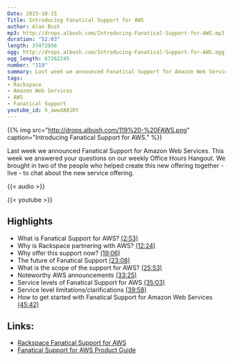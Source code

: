 ```yaml
---
Date: 2015-10-15
Title: Introducing Fanatical Support for AWS
author: Alan Bush
mp3: http://drops.albush.com/Introducing-Fanatical-Support-for-AWS.mp3
duration: "52:03"
length: 37472956
ogg: http://drops.albush.com/Introducing-Fanatical-Support-for-AWS.ogg
ogg_length: 67262245
number: "119"
summary: Last week we announced Fanatical Support for Amazon Web Services. This week we answered your questions on our weekly Office Hours Hangout. We brought in two of the people who helped create this new offering together - live - to chat about the new service offering.
tags:
- Rackspace
- Amazon Web Services
- AWS
- Fanatical Support
youtube_id: h_awwdA81RY
---
```


{{% img src="http://drops.albush.com/119%20-%20FAWS.png" caption="Introducing Fanatical Support for AWS." %}}

Last week we announced Fanatical Support for Amazon Web Services. This week we answered your questions on our weekly Office Hours Hangout. We brought in two of the people who helped create this new offering together - live - to chat about the new service offering.
<!--more-->

{{< audio >}}

{{< youtube >}}

## Highlights

* What is Fanatical Support for AWS? [(2:53)](https://youtu.be/h_awwdA81RY?t=2m53s)  
* Why is Rackspace partnering with AWS? [(12:24)](https://youtu.be/h_awwdA81RY?t=12m24s)
* Why offer this support now? [(19:06)](https://youtu.be/h_awwdA81RY?t=19m06s)
* The future of Fanatical Support [(23:08)](https://youtu.be/h_awwdA81RY?t=23m08s)
* What is the scope of the support for AWS? [(25:53)](https://youtu.be/h_awwdA81RY?t=25m53s)
* Noteworthy AWS announcements [(33:25)](https://youtu.be/h_awwdA81RY?t=33m25s)
* Service levels of Fanatical Support for AWS [(35:03)](https://youtu.be/h_awwdA81RY?t=35m03s)
* Service level limitations/clarifications [(39:58)](https://youtu.be/h_awwdA81RY?t=39m58s)
* How to get started with Fanatical Support for Amazon Web Services [(45:42)](https://youtu.be/h_awwdA81RY?t=45m42s)

## Links:

* [Rackspace Fanatical Support for AWS](https://www.rackspace.com/en-us/managed-aws)  
* [Fanatical Support for AWS Product Guide](https://manage.rackspace.com/docs/product-guide/)
